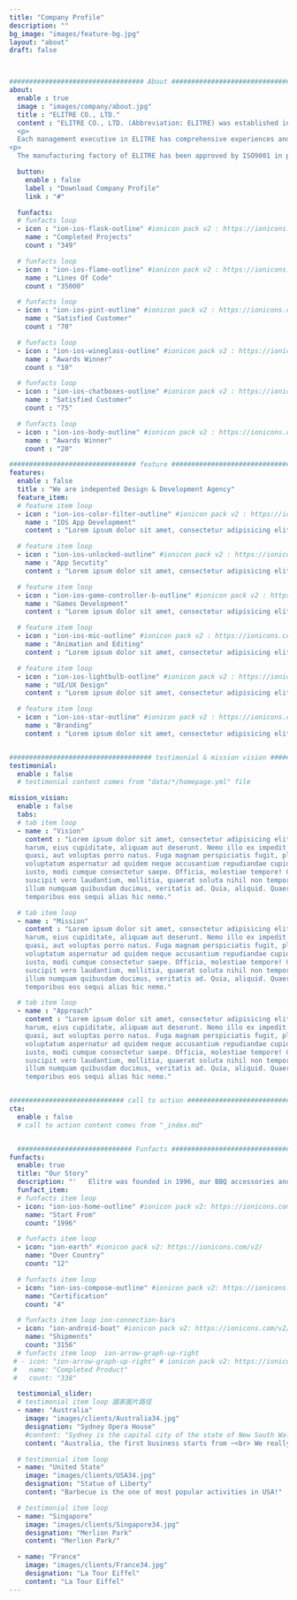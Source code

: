 ```yaml
---
title: "Company Profile"
description: ""
bg_image: "images/feature-bg.jpg"
layout: "about"
draft: false



################################## About #####################################
about:
  enable : true
  image : "images/company/about.jpg"
  title : "ELITRE CO., LTD."
  content : "ELITRE CO., LTD. (Abbreviation: ELITRE) was established in 1996, we are BBQ components supplier, with profession in both electric and gas appliances. Our major service and product extent include R&D, technical and international trading of our products, which are BBQ burners, BBQ Components, Gas hoses, Gas Hob component parts. Our efforts devoted in the expansion of international market have been enhanced by the premium production of quality goods and satisfactory service; therefore we have been trading worldwide. Our potential market has reached international continents such as the United States of America, Europe, Australia, Mainland China, South Asia and so forth.
  <p>  
  Each management executive in ELITRE has comprehensive experiences and technical know-how in home appliances so that we could provide sound service from product itself to post-purchase maintenance and guarantee in order to ensure our customers' right around the world.
<p> 
  The manufacturing factory of ELITRE has been approved by ISO9001 in product quality control as well as in product processing. In accordance with ISO9001 approval, our factory has tremendous capacity to develop most of latest designs that are requested by the customers. Our mission is to fulfill the best as well as satisfy every valuable customers."

  button:
    enable : false
    label : "Download Company Profile"
    link : "#"

  funfacts:
  # funfacts loop
  - icon : "ion-ios-flask-outline" #ionicon pack v2 : https://ionicons.com/v2/
    name : "Completed Projects"
    count : "349"

  # funfacts loop
  - icon : "ion-ios-flame-outline" #ionicon pack v2 : https://ionicons.com/v2/
    name : "Lines Of Code"
    count : "35000"

  # funfacts loop
  - icon : "ion-ios-pint-outline" #ionicon pack v2 : https://ionicons.com/v2/
    name : "Satisfied Customer"
    count : "70"

  # funfacts loop
  - icon : "ion-ios-wineglass-outline" #ionicon pack v2 : https://ionicons.com/v2/
    name : "Awards Winner"
    count : "10"

  # funfacts loop
  - icon : "ion-ios-chatboxes-outline" #ionicon pack v2 : https://ionicons.com/v2/
    name : "Satisfied Customer"
    count : "75"

  # funfacts loop
  - icon : "ion-ios-body-outline" #ionicon pack v2 : https://ionicons.com/v2/
    name : "Awards Winner"
    count : "20"

################################ feature #####################################
features:
  enable : false
  title : "We are indepented Design & Development Agency"
  feature_item:
  # feature item loop
  - icon : "ion-ios-color-filter-outline" #ionicon pack v2 : https://ionicons.com/v2/
    name : "IOS App Development"
    content : "Lorem ipsum dolor sit amet, consectetur adipisicing elit, sed do eiusmod tempor incididunt ut"

  # feature item loop
  - icon : "ion-ios-unlocked-outline" #ionicon pack v2 : https://ionicons.com/v2/
    name : "App Secutity"
    content : "Lorem ipsum dolor sit amet, consectetur adipisicing elit, sed do eiusmod tempor incididunt ut"

  # feature item loop
  - icon : "ion-ios-game-controller-b-outline" #ionicon pack v2 : https://ionicons.com/v2/
    name : "Games Development"
    content : "Lorem ipsum dolor sit amet, consectetur adipisicing elit, sed do eiusmod tempor incididunt ut"

  # feature item loop
  - icon : "ion-ios-mic-outline" #ionicon pack v2 : https://ionicons.com/v2/
    name : "Animation and Editing"
    content : "Lorem ipsum dolor sit amet, consectetur adipisicing elit, sed do eiusmod tempor incididunt ut"

  # feature item loop
  - icon : "ion-ios-lightbulb-outline" #ionicon pack v2 : https://ionicons.com/v2/
    name : "UI/UX Design"
    content : "Lorem ipsum dolor sit amet, consectetur adipisicing elit, sed do eiusmod tempor incididunt ut"

  # feature item loop
  - icon : "ion-ios-star-outline" #ionicon pack v2 : https://ionicons.com/v2/
    name : "Branding"
    content : "Lorem ipsum dolor sit amet, consectetur adipisicing elit, sed do eiusmod tempor incididunt ut"


#################################### testimonial & mission vision #######################################
testimonial:
  enable : false
  # testimonial content comes from "data/*/homepage.yml" file

mission_vision:
  enable : false
  tabs:
  # tab item loop
  - name : "Vision"
    content : "Lorem ipsum dolor sit amet, consectetur adipisicing elit. Inventore nobis ducimus facere repellat
    harum, eius cupiditate, aliquam aut deserunt. Nemo illo ex impedit autem quod nobis architecto, velit
    quasi, aut voluptas porro natus. Fuga magnam perspiciatis fugit, placeat possimus officia non ducimus
    voluptatum aspernatur ad quidem neque accusantium repudiandae cupiditate nobis corporis, cum facere
    iusto, modi cumque consectetur saepe. Officia, molestiae tempore! Consequatur ipsa consequuntur saepe
    suscipit vero laudantium, mollitia, quaerat soluta nihil non tempore, quos dignissimos quasi ab officiis
    illum numquam quibusdam ducimus, veritatis ad. Quia, aliquid. Quaerat quos ducimus ipsam amet minus
    temporibus eos sequi alias hic nemo."

  # tab item loop
  - name : "Mission"
    content : "Lorem ipsum dolor sit amet, consectetur adipisicing elit. Inventore nobis ducimus facere repellat
    harum, eius cupiditate, aliquam aut deserunt. Nemo illo ex impedit autem quod nobis architecto, velit
    quasi, aut voluptas porro natus. Fuga magnam perspiciatis fugit, placeat possimus officia non ducimus
    voluptatum aspernatur ad quidem neque accusantium repudiandae cupiditate nobis corporis, cum facere
    iusto, modi cumque consectetur saepe. Officia, molestiae tempore! Consequatur ipsa consequuntur saepe
    suscipit vero laudantium, mollitia, quaerat soluta nihil non tempore, quos dignissimos quasi ab officiis
    illum numquam quibusdam ducimus, veritatis ad. Quia, aliquid. Quaerat quos ducimus ipsam amet minus
    temporibus eos sequi alias hic nemo."

  # tab item loop
  - name : "Approach"
    content : "Lorem ipsum dolor sit amet, consectetur adipisicing elit. Inventore nobis ducimus facere repellat
    harum, eius cupiditate, aliquam aut deserunt. Nemo illo ex impedit autem quod nobis architecto, velit
    quasi, aut voluptas porro natus. Fuga magnam perspiciatis fugit, placeat possimus officia non ducimus
    voluptatum aspernatur ad quidem neque accusantium repudiandae cupiditate nobis corporis, cum facere
    iusto, modi cumque consectetur saepe. Officia, molestiae tempore! Consequatur ipsa consequuntur saepe
    suscipit vero laudantium, mollitia, quaerat soluta nihil non tempore, quos dignissimos quasi ab officiis
    illum numquam quibusdam ducimus, veritatis ad. Quia, aliquid. Quaerat quos ducimus ipsam amet minus
    temporibus eos sequi alias hic nemo."


############################# call to action #################################
cta:
  enable : false
  # call to action content comes from "_index.md"


  ############################# Funfacts ###############################
funfacts:
  enable: true
  title: "Our Story"
  description: "'   Elitre was founded in 1996, our BBQ accessories and gas grill parts has been trading to many countries around the world.   '"
  funfact_item:
  # funfacts item loop
  - icon: "ion-ios-home-outline" #ionicon pack v2: https://ionicons.com/v2/
    name: "Start From"
    count: "1996"

  # funfacts item loop
  - icon: "ion-earth" #ionicon pack v2: https://ionicons.com/v2/
    name: "Over Country"
    count: "12"

  # funfacts item loop
  - icon: "ion-ios-compose-outline" #ionicon pack v2: https://ionicons.com/v2/
    name: "Certification"
    count: "4"

  # funfacts item loop ion-connection-bars
  - icon: "ion-android-boat" #ionicon pack v2: https://ionicons.com/v2/
    name: "Shipments"
    count: "3156"
  # funfacts item loop  ion-arrow-graph-up-right
 # - icon: "ion-arrow-graph-up-right" # ionicon pack v2: https://ionicons.com/v2/
 #   name: "Completed Product"
 #   count: "338"

  testimonial_slider:
  # testimonial item loop 國家圖片路徑
  - name: "Australia"
    image: "images/clients/Australia34.jpg"
    designation: "Sydney Opera House"
    #content: "Sydney is the capital city of the state of New South Wales, and the most populous city in Australia and Oceania."
    content: "Australia, the first business starts from ~<br> We really appriciate it!"

  # testimonial item loop
  - name: "United State"
    image: "images/clients/USA34.jpg"
    designation: "Statue of Liberty"
    content: "Barbecue is the one of most popular activities in USA!"

  # testimonial item loop
  - name: "Singapore"
    image: "images/clients/Singapore34.jpg"
    designation: "Merlion Park"
    content: "Merlion Park/"

  - name: "France"
    image: "images/clients/France34.jpg"
    designation: "La Tour Eiffel"
    content: "La Tour Eiffel"
---
```


